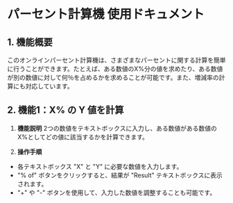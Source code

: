 # パーセント計算機 使用ドキュメント

## 1. 機能概要

このオンラインパーセント計算機は、さまざまなパーセントに関する計算を簡単に行うことができます。たとえば、ある数値のX%分の値を求めたり、ある数値が別の数値に対して何％を占めるかを求めることが可能です。また、増減率の計算にも対応しています。

## 2. 機能1：X% の Y 値を計算

1. **機能説明**
2つの数値をテキストボックスに入力し、ある数値がある数値のX%としてどの値に該当するかを計算できます。

2. **操作手順**
* 各テキストボックス "X" と "Y" に必要な数値を入力します。
* "% of" ボタンをクリックすると、結果が "Result" テキストボックスに表示されます。
* "+" や "-" ボタンを使用して、入力した数値を調整することも可能です。
